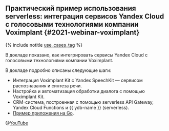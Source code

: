 ## Практический пример использования serverless: интеграция сервисов Yandex Cloud с голосовыми технологиями компании Voximplant {#2021-webinar-voximplant}

{% include notitle [use_cases_tag](../../tags.md#use_cases) %}

В докладе показано, как интегрировать сервисы Yandex Cloud с голосовыми технологиями компании Voximplant.

В докладе подробно описаны следующие шаги:
* Интеграция Voximplant Kit с Yandex SpeechKit — сервисом распознавания и синтеза речи.
* Настройка и автоматизация обработки диалога с помощью Voximplant Kit.
* CRM-система, построенная с помощью serverless API Gateway, Yandex Cloud Functions и {{ ydb-name }} (serverless).
* [Пример приложения на Go](https://github.com/yandex-cloud/examples/tree/master/serverless/serverless_voximplant).

@[YouTube](https://youtu.be/mB0Wpn2473U)